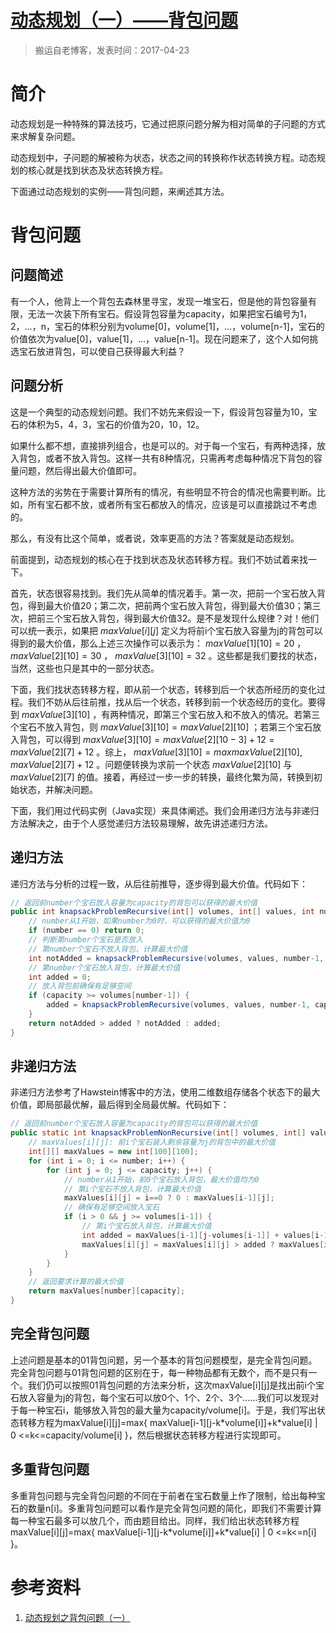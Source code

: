 # [动态规划（一）——背包问题](https://github.com/zzy131250/gitblog/issues/13)

> 搬运自老博客，发表时间：2017-04-23

# 简介

动态规划是一种特殊的算法技巧，它通过把原问题分解为相对简单的子问题的方式来求解复杂问题。

动态规划中，子问题的解被称为状态，状态之间的转换称作状态转换方程。动态规划的核心就是找到状态及状态转换方程。

下面通过动态规划的实例——背包问题，来阐述其方法。

# 背包问题
## 问题简述

有一个人，他背上一个背包去森林里寻宝，发现一堆宝石，但是他的背包容量有限，无法一次装下所有宝石。假设背包容量为capacity，如果把宝石编号为1，2，…，n，宝石的体积分别为volume[0]，volume[1]，…，volume[n-1]，宝石的价值依次为value[0]，value[1]，…，value[n-1]。现在问题来了，这个人如何挑选宝石放进背包，可以使自己获得最大利益？

## 问题分析

这是一个典型的动态规划问题。我们不妨先来假设一下，假设背包容量为10，宝石的体积为5，4，3，宝石的价值为20，10，12。

如果什么都不想，直接排列组合，也是可以的。对于每一个宝石，有两种选择，放入背包，或者不放入背包。这样一共有8种情况，只需再考虑每种情况下背包的容量问题，然后得出最大价值即可。

这种方法的劣势在于需要计算所有的情况，有些明显不符合的情况也需要判断。比如，所有宝石都不放，或者所有宝石都放入的情况，应该是可以直接跳过不考虑的。

那么，有没有比这个简单，或者说，效率更高的方法？答案就是动态规划。

前面提到，动态规划的核心在于找到状态及状态转移方程。我们不妨试着来找一下。

首先，状态很容易找到。我们先从简单的情况着手。第一次，把前一个宝石放入背包，得到最大价值20；第二次，把前两个宝石放入背包，得到最大价值30；第三次，把前三个宝石放入背包，得到最大价值32。是不是发现什么规律？对！他们可以统一表示，如果把 $maxValue[i][j]$ 定义为将前i个宝石放入容量为j的背包可以得到的最大价值，那么上述三次操作可以表示为： $maxValue[1][10]=20$ ， $maxValue[2][10]=30$ ， $maxValue[3][10]=32$ 。这些都是我们要找的状态，当然，这些也只是其中的一部分状态。

下面，我们找状态转移方程，即从前一个状态，转移到后一个状态所经历的变化过程。我们不妨从后往前推，找从后一个状态，转移到前一个状态经历的变化。要得到 $maxValue[3][10]$ ，有两种情况，即第三个宝石放入和不放入的情况。若第三个宝石不放入背包，则 $maxValue[3][10]=maxValue[2][10]$ ；若第三个宝石放入背包，可以得到 $maxValue[3][10]=maxValue[2][10-3]+12=maxValue[2][7]+12$ 。综上， $maxValue[3][10]=max{ maxValue[2][10], maxValue[2][7]+12 }$ 。问题便转换为求前一个状态 $maxValue[2][10]$ 与 $maxValue[2][7]$ 的值。接着，再经过一步一步的转换，最终化繁为简，转换到初始状态，并解决问题。

下面，我们用过代码实例（Java实现）来具体阐述。我们会用递归方法与非递归方法解决之，由于个人感觉递归方法较易理解，故先讲述递归方法。

## 递归方法
递归方法与分析的过程一致，从后往前推导，逐步得到最大价值。代码如下：

```Java
// 返回前number个宝石放入容量为capacity的背包可以获得的最大价值
public int knapsackProblemRecursive(int[] volumes, int[] values, int number, int capacity) {
	// number从1开始，如果number为0时，可以获得的最大价值为0
	if (number == 0) return 0;
	// 判断第number个宝石是否放入
	// 第number个宝石不放入背包，计算最大价值
	int notAdded = knapsackProblemRecursive(volumes, values, number-1, capacity);
	// 第number个宝石放入背包，计算最大价值
	int added = 0;
	// 放入背包前确保有足够空间
	if (capacity >= volumes[number-1]) {
		added = knapsackProblemRecursive(volumes, values, number-1, capacity-volumes[number-1]) + values[number-1];
	}
	return notAdded > added ? notAdded : added;
}
```

## 非递归方法

非递归方法参考了Hawstein博客中的方法，使用二维数组存储各个状态下的最大价值，即局部最优解，最后得到全局最优解。代码如下：

```Java
// 返回前number个宝石放入容量为capacity的背包可以获得的最大价值
public static int knapsackProblemNonRecursive(int[] volumes, int[] values, int number, int capacity) {
	// maxValues[i][j]: 前i个宝石装入剩余容量为j的背包中的最大价值
	int[][] maxValues = new int[100][100];
	for (int i = 0; i <= number; i++) {
		for (int j = 0; j <= capacity; j++) {
			// number从1开始，前0个宝石放入背包，最大价值均为0
			// 第i个宝石不放入背包，计算最大价值
			maxValues[i][j] = i==0 ? 0 : maxValues[i-1][j];
			// 确保有足够空间放入宝石
			if (i > 0 && j >= volumes[i-1]) {
				// 第i个宝石放入背包，计算最大价值
				int added = maxValues[i-1][j-volumes[i-1]] + values[i-1];
				maxValues[i][j] = maxValues[i][j] > added ? maxValues[i][j] : added;
			}
		}
	}
	// 返回要求计算的最大价值
	return maxValues[number][capacity];
}
```

## 完全背包问题

上述问题是基本的01背包问题，另一个基本的背包问题模型，是完全背包问题。完全背包问题与01背包问题的区别在于，每一种物品都有无数个，而不是只有一个。我们仍可以按照01背包问题的方法来分析，这次maxValue[i][j]是找出前i个宝石放入容量为j的背包，每个宝石可以放0个、1个、2个、3个……我们可以发现对于每一种宝石i，能够放入背包的最大量为capacity/volume[i]。于是，我们写出状态转移方程为maxValue[i][j]=max{ maxValue[i-1][j-k\*volume[i]]+k\*value[i] | 0 <=k<=capacity/volume[i] }，然后根据状态转移方程进行实现即可。

## 多重背包问题

多重背包问题与完全背包问题的不同在于前者在宝石数量上作了限制，给出每种宝石的数量n[i]。多重背包问题可以看作是完全背包问题的简化，即我们不需要计算每一种宝石最多可以放几个，而由题目给出。同样，我们给出状态转移方程maxValue[i][j]=max{ maxValue[i-1][j-k\*volume[i]]+k\*value[i] | 0 <=k<=n[i] }。

# 参考资料
1. [动态规划之背包问题（一）](https://hawstein.com/2013/03/01/dp-knapsack/)
